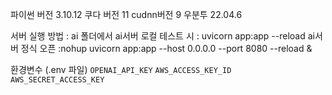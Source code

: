 파이썬 버전 3.10.12
쿠다 버전 11
cudnn버전 9
우분투 22.04.6


서버 실행 방법 : 
ai 폴더에서
ai서버 로컬 테스트 시 : uvicorn app:app --reload
ai서버 정식 오픈 :nohup uvicorn app:app --host 0.0.0.0 --port 8080 --reload &

환경변수 (.env 파일)
`OPENAI_API_KEY`
`AWS_ACCESS_KEY_ID `
`AWS_SECRET_ACCESS_KEY `